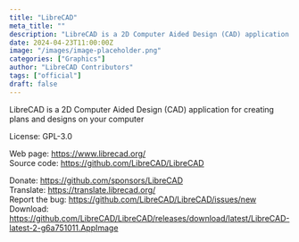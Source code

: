 ```yaml
---
title: "LibreCAD"
meta_title: ""
description: "LibreCAD is a 2D Computer Aided Design (CAD) application for creating plans and designs on your computer"
date: 2024-04-23T11:00:00Z
image: "/images/image-placeholder.png"
categories: ["Graphics"]
author: "LibreCAD Contributors"
tags: ["official"]
draft: false
---
```


LibreCAD is a 2D Computer Aided Design (CAD) application for creating plans and designs on your computer

License: GPL-3.0

Web page: https://www.librecad.org/  
Source code: https://github.com/LibreCAD/LibreCAD

Donate: https://github.com/sponsors/LibreCAD  
Translate: https://translate.librecad.org/  
Report the bug: https://github.com/LibreCAD/LibreCAD/issues/new  
Download: https://github.com/LibreCAD/LibreCAD/releases/download/latest/LibreCAD-latest-2-g6a751011.AppImage
